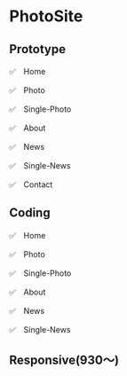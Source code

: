 # PhotoSite
## Prototype
✅　Home  

✅　Photo  

✅　Single-Photo  

✅　About  

✅　News  

✅　Single-News  

✅　Contact  

## Coding  
✅　Home  

✅　Photo

✅　Single-Photo  

✅　About 

✅　News  

✅　Single-News 

## Responsive(930〜)  
